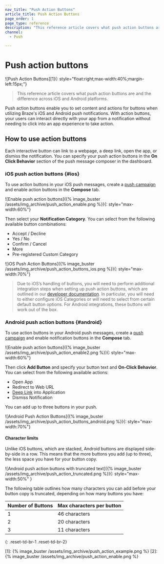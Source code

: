 ```yaml
---
nav_title: "Push Action Buttons"
article_title: Push Action Buttons
page_order: 1
page_type: reference
description: "This reference article covers what push action buttons are and the difference across iOS and Android platforms."
channel:
  - Push

---
```


# Push action buttons

![Push Action Buttons][1]{: style="float:right;max-width:40%;margin-left:15px;"}

> This reference article covers what push action buttons are and the difference across iOS and Android platforms. 

Push action buttons enable you to set content and actions for buttons when utilizing Braze's iOS and Android push notifications. With action buttons, your users can interact directly with your app from a notification without needing to click into an app experience to take action.

## How to use action buttons

Each interactive button can link to a webpage, a deep link, open the app, or dismiss the notification. You can specify your push action buttons in the **On Click Behavior** section of the push message composer in the dashboard.

### iOS push action buttons {#ios}

To use action buttons in your iOS push messages, create a [push campaign]({{site.baseurl}}/user_guide/message_building_by_channel/push/creating_a_push_message/) and enable action buttons in the **Compose** tab.

![Enable push action buttons]({% image_buster /assets/img_archive/push_action_enable.png %}){: style="max-width:60%"}

Then select your **Notification Category**. You can select from the following available button combinations:

- Accept / Decline
- Yes / No
- Confirm / Cancel
- More
- Pre-registered Custom Category

![iOS Push Action Buttons]({% image_buster /assets/img_archive/push_action_buttons_ios.png %}){: style="max-width:70%"}

>  Due to iOS’s handling of buttons, you will need to perform additional integration steps when setting up push action buttons, which are outlined in our [developer documentation]({{site.baseurl}}/developer_guide/platform_integration_guides/ios/push_notifications/customization/action_buttons/). In particular, you will need to either configure iOS Categories or will need to select from certain default button options. For Android integrations, these buttons will work out of the box.

### Android push action buttons {#android}

To use action buttons in your Android push messages, create a [push campaign]({{site.baseurl}}/user_guide/message_building_by_channel/push/creating_a_push_message/) and enable notification buttons in the **Compose** tab.

![Enable push action buttons]({% image_buster /assets/img_archive/push_action_enable2.png %}){: style="max-width:60%"}

Then click <i class="fas fa-plus-circle"></i> **Add Button** and specify your button text and **On-Click Behavior**. You can select from the following available actions:

- Open App
- Redirect to Web URL
- [Deep Link]({{site.baseurl}}/user_guide/personalization_and_dynamic_content/deep_linking_to_in-app_content/) into Application
- Dismiss Notification

You can add up to three buttons in your push.

![Android Push Action Buttons]({% image_buster /assets/img_archive/push_action_buttons_android.png %}){: style="max-width:70%"}

#### Character limits

Unlike iOS buttons, which are stacked, Android buttons are displayed side-by-side in a row. This means that the more buttons you add (up to three), the less space you have for your button copy. 

![Android push action buttons with truncated text]({% image_buster /assets/img_archive/push_action_truncated.png %}){: style="max-width:50%" }

The following table outlines how many characters you can add before your button copy is truncated, depending on how many buttons you have:

| Number of Buttons | Max characters per button |
| --- | --- |
| 1 | 46 characters |
| 2 | 20 characters |
| 3 | 11 characters |
{: .reset-td-br-1 .reset-td-br-2}


[1]: {% image_buster /assets/img_archive/push_action_example.png %}
[2]: {% image_buster /assets/img_archive/push_action_enable.png %}


